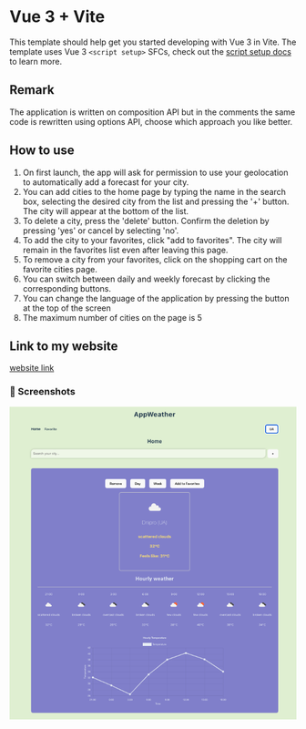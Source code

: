 # Vue 3 + Vite

This template should help get you started developing with Vue 3 in Vite. The template uses Vue 3 `<script setup>` SFCs, check out the [script setup docs](https://v3.vuejs.org/api/sfc-script-setup.html#sfc-script-setup) to learn more.

## Remark
The application is written on composition API but in the comments the same code is rewritten using options API, choose which approach you like better.

## How to use
1. On first launch, the app will ask for permission to use your geolocation to automatically add a forecast for your city.
2. You can add cities to the home page by typing the name in the search box, selecting the desired city from the list and pressing the '+' button. The city will appear at the bottom of the list.
3. To delete a city, press the 'delete' button. Confirm the deletion by pressing 'yes' or cancel by selecting 'no'.
4. To add the city to your favorites, click "add to favorites". The city will remain in the favorites list even after leaving this page.
5. To remove a city from your favorites, click on the shopping cart on the favorite cities page.
6. You can switch between daily and weekly forecast by clicking the corresponding buttons.
7. You can change the language of the application by pressing the button at the top of the screen
8. The maximum number of cities on the page is 5

## Link to my website
[website link](https://weather-rust-three-32.vercel.app/)

### 📸 Screenshots
<img src='/public/screen.png' width='600'/>